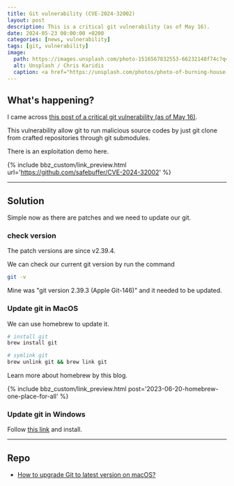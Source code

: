 ```yaml
---
title: Git vulnerability (CVE-2024-32002)
layout: post
description: This is a critical git vulnerability (as of May 16).
date: 2024-05-23 00:00:00 +0200
categories: [news, vulnerability]
tags: [git, vulnerability]
image:
  path: https://images.unsplash.com/photo-1516567832553-66232148f74c?q=80&w=1932&auto=format&fit=crop&ixlib=rb-4.0.3&ixid=M3wxMjA3fDB8MHxwaG90by1wYWdlfHx8fGVufDB8fHx8fA%3D%3D
  alt: Unsplash / Chris Karidis
  caption: <a href="https://unsplash.com/photos/photo-of-burning-house-near-trees-3GWLv30smng">Unsplash / Chris Karidis</a>
---
```


## What's happening?

I came across [this post of a critical git vulnerability (as of May 16)](https://www.helpnetsecurity.com/2024/05/16/git-cve-2024-32002/).

This vulnerability allow git to run malicious source codes by just git clone from crafted repositories through git submodules.

There is an exploitation demo here.

{% include bbz_custom/link_preview.html url='<https://github.com/safebuffer/CVE-2024-32002>' %}

---

## Solution

Simple now as there are patches and we need to update our git.

### check version

The patch versions are since v2.39.4.

We can check our current git version by run the command

```sh
git -v
```

Mine was "git version 2.39.3 (Apple Git-146)" and it needed to be updated.

### Update git in MacOS

We can use homebrew to update it.

```sh
# install git
brew install git

# symlink git 
brew unlink git && brew link git
```

Learn more about homebrew by this blog.

{% include bbz_custom/link_preview.html post='2023-06-20-homebrew-one-place-for-all' %}

### Update git in Windows

Follow [this link](https://git-scm.com/download/win) and install.

---

## Repo

- [How to upgrade Git to latest version on macOS?](https://stackoverflow.com/questions/8957862/how-to-upgrade-git-to-latest-version-on-macos)
